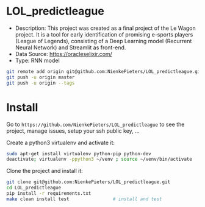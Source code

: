 # LOL_predictleague
- Description: This project was created as a final project of the Le Wagon project. It is a tool for early identification of promising e-sports players (League of Legends), consisting of a Deep Learning model (Recurrent Neural Network) and Streamlit as front-end.
- Data Source: https://oracleselixir.com/
- Type: RNN model

```bash
git remote add origin git@github.com:NienkePieters/LOL_predictleague.git
git push -u origin master
git push -u origin --tags
```

# Install

Go to `https://github.com/NienkePieters/LOL_predictleague` to see the project, manage issues,
setup your ssh public key, ...

Create a python3 virtualenv and activate it:

```bash
sudo apt-get install virtualenv python-pip python-dev
deactivate; virtualenv -ppython3 ~/venv ; source ~/venv/bin/activate
```

Clone the project and install it:

```bash
git clone git@github.com:NienkePieters/LOL_predictleague.git
cd LOL_predictleague
pip install -r requirements.txt
make clean install test                # install and test
```
